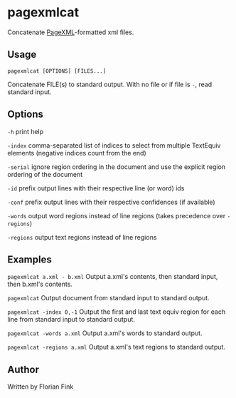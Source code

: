 # pagexmlcat
Concatenate
[PageXML](http://www.primaresearch.org/publications/ICPR2010_Pletschacher_PAGE)-formatted
xml files.

## Usage
`pagexmlcat [OPTIONS] [FILES...]`

Concatenate FILE(s) to standard output.  With no file or if file is
`-`, read standard input.

## Options
`-h` print help

`-index` comma-separated list of indices to select from multiple
 TextEquiv elements (negative indices count from the end)

`-serial` ignore region ordering in the document and use the explicit
region ordering of the document

`-id` prefix output lines with their respective line (or word) ids

`-conf` prefix output lines with their respective confidences (if
available)

`-words` output word regions instead of line regions (takes precedence
over `-regions`)

`-regions` output text regions instead of line regions

## Examples
`pagexmlcat a.xml - b.xml` Output a.xml's contents, then standard
input, then b.xml's contents.

`pagexmlcat` Output document from standard input to standard output.

`pagexmlcat -index 0,-1` Output the first and last text equiv region
for each line from standard input to standard output.

`pagexmlcat -words a.xml` Output a.xml's words to standard output.

`pagexmlcat -regions a.xml` Output a.xml's text regions to standard
output.

## Author
Written by Florian Fink
